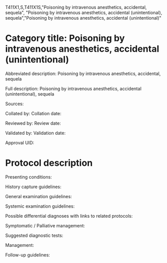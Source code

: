T411X1,S,T411X1S,"Poisoning by intravenous anesthetics, accidental, sequela", "Poisoning by intravenous anesthetics, accidental (unintentional), sequela","Poisoning by intravenous anesthetics, accidental (unintentional)"
# Category title: Poisoning by intravenous anesthetics, accidental (unintentional)

Abbreviated description: Poisoning by intravenous anesthetics, accidental, sequela

Full description: Poisoning by intravenous anesthetics, accidental (unintentional), sequela

Sources:

Collated by:
Collation date:

Reviewed by:
Review date:

Validated by:
Validation date:

Approval UID:

# Protocol description

Presenting conditions:

History capture guidelines:

General examination guidelines:

Systemic examination guidelines:

Possible differential diagnoses with links to related protocols:

Symptomatic / Palliative management:

Suggested diagnostic tests:

Management:

Follow-up guidelines:
